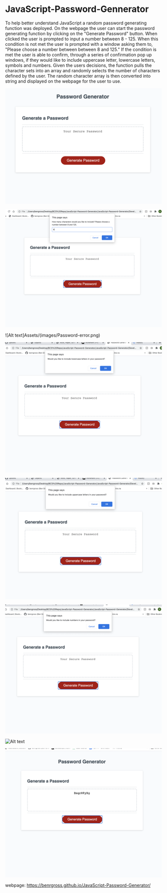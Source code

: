 # JavaScript-Password-Gennerator

To help better understand JavaScript a random password generating function was deployed. On the webpage the user can start the password generating function by clicking on the "Generate Password" button. When clicked the user is prompted to input a number between 8 - 125. When this condition is not met the user is prompted with a window asking them to, "Please choose a number between between 8 and 125." If the condition is met the user is able to confirm, through a series of confirmation pop up windows, if they would like to include uppercase letter, lowercase letters, symbols and numbers. Given the users decisions, the function pulls the character sets into an array and randomly selects the number of characters defined by the user. The random character array is then converted into string and displayed on the webpage for the user to use.

![Alt text](Assets/images/Password-start.png)

![Alt text](Assets/images/Password-char.png)

![Alt text]Assets/(images/Password-error.png)

![Alt text](Assets/images/Password-lower.png)

![Alt text](Assets/images/Password-upper.png)

![Alt text](Assets/images/Password-numbers.png)

![Alt text](vimages/Password-symbols.png)

![Alt text](Assets/images/Password-final.png)

webpage: https://benrgross.github.io/JavaScript-Password-Generator/
